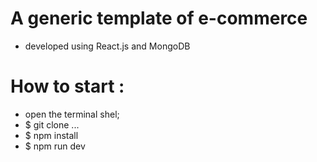 # A generic template of e-commerce 
 *  developed using React.js and MongoDB

# How to start :
 - open the terminal shel;
 - $ git clone ...
 - $ npm install
 - $ npm run dev